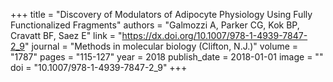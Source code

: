 +++
title = "Discovery of Modulators of Adipocyte Physiology Using Fully Functionalized Fragments"
authors = "Galmozzi A, Parker CG, Kok BP, Cravatt BF, Saez E"
link = "https://dx.doi.org/10.1007/978-1-4939-7847-2_9"
journal = "Methods in molecular biology (Clifton, N.J.)"
volume = "1787"
pages = "115-127"
year = 2018
publish_date = 2018-01-01
image = ""
doi = "10.1007/978-1-4939-7847-2_9"
+++